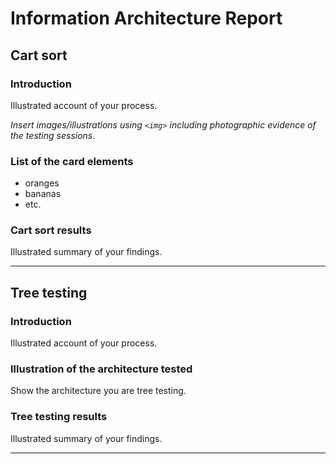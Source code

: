 # Information Architecture Report

## Cart sort

### Introduction

Illustrated account of your process.

*Insert images/illustrations using `<img>` including photographic evidence of the testing sessions*.

### List of the card elements

* oranges
* bananas
* etc.

### Cart sort results

Illustrated summary of your findings.

---

## Tree testing

### Introduction

Illustrated account of your process.

### Illustration of the architecture tested

Show the architecture you are tree testing.

### Tree testing results

Illustrated summary of your findings.

---

